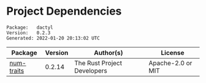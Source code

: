 # Project Dependencies
    Package:   dactyl
    Version:   0.2.3
    Generated: 2022-01-20 20:13:02 UTC

| Package | Version | Author(s) | License |
| ---- | ---- | ---- | ---- |
| [num-traits](https://github.com/rust-num/num-traits) | 0.2.14 | The Rust Project Developers | Apache-2.0 or MIT |
